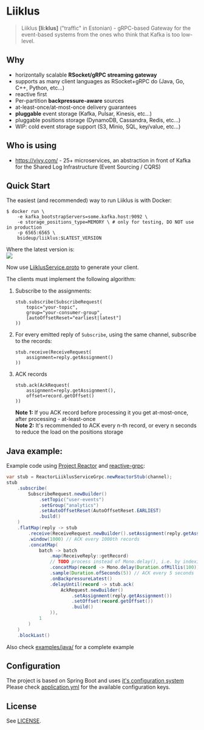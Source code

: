 # Liiklus
> Liiklus **[li:klus]** ("traffic" in Estonian) - gRPC-based Gateway for the event-based systems from the ones who think that Kafka is too low-level.

## Why
* horizontally scalable **RSocket/gRPC streaming gateway**
* supports as many client languages as RSocket+gRPC do (Java, Go, C++, Python, etc...)
* reactive first
* Per-partition **backpressure-aware** sources
* at-least-once/at-most-once delivery guarantees
* **pluggable** event storage (Kafka, Pulsar, Kinesis, etc...)
* pluggable positions storage (DynamoDB, Cassandra, Redis, etc...)
* WIP: cold event storage support (S3, Minio, SQL, key/value, etc...)

## Who is using
* https://vivy.com/ - 25+ microservices, an abstraction in front of Kafka for the Shared Log Infrastructure (Event Sourcing / CQRS)

## Quick Start
The easiest (and recommended) way to run Liiklus is with Docker:
```shell
$ docker run \
    -e kafka_bootstrapServers=some.kafka.host:9092 \
    -e storage_positions_type=MEMORY \ # only for testing, DO NOT use in production
    -p 6565:6565 \
    bsideup/liiklus:$LATEST_VERSION
```
Where the latest version is:  
[![](https://img.shields.io/github/release/bsideup/liiklus.svg)](https://github.com/bsideup/liiklus/releases/latest)

Now use [LiiklusService.proto](protocol/src/main/proto/LiiklusService.proto) to generate your client.

The clients must implement the following algorithm:  
1. Subscribe to the assignments:  
    ```
    stub.subscribe(SubscribeRequest(
        topic="your-topic",
        group="your-consumer-group",
        [autoOffsetReset="earliest|latest"]
    ))
    ```
1. For every emitted reply of `Subscribe`, using the same channel, subscribe to the records:  
    ```
    stub.receive(ReceiveRequest(
        assignment=reply.getAssignment()
    ))
    ```
1. ACK records
    ```
    stub.ack(AckRequest(
        assignment=reply.getAssignment(),
        offset=record.getOffset()
    ))
    ```
    **Note 1:** If you ACK record before processing it you get at-most-once, after processing - at-least-once  
    **Note 2:** It's recommended to ACK every n-th record, or every n seconds to reduce the load on the positions storage


## Java example:
Example code using [Project Reactor](http://projectreactor.io) and [reactive-grpc](https://github.com/salesforce/reactive-grpc):
```java
var stub = ReactorLiiklusServiceGrpc.newReactorStub(channel);
stub
    .subscribe(
        SubscribeRequest.newBuilder()
            .setTopic("user-events")
            .setGroup("analytics")
            .setAutoOffsetReset(AutoOffsetReset.EARLIEST)
            .build()
    )
    .flatMap(reply -> stub
        .receive(ReceiveRequest.newBuilder().setAssignment(reply.getAssignment()).build())
        .window(1000) // ACK every 1000th records
        .concatMap(
            batch -> batch
                .map(ReceiveReply::getRecord)
                // TODO process instead of Mono.delay(), i.e. by indexing to ElasticSearch
                .concatMap(record -> Mono.delay(Duration.ofMillis(100)))
                .sample(Duration.ofSeconds(5)) // ACK every 5 seconds
                .onBackpressureLatest()
                .delayUntil(record -> stub.ack(
                    AckRequest.newBuilder()
                        .setAssignment(reply.getAssignment())
                        .setOffset(record.getOffset())
                        .build()
                )),
            1
        )
    )
    .blockLast()
```

Also check [examples/java/](examples/java/) for a complete example

## Configuration
The project is based on Spring Boot and uses [it's configuration system](https://docs.spring.io/spring-boot/docs/2.0.0.RELEASE/reference/html/boot-features-external-config.html)  
Please check [application.yml](app/src/main/resources/application.yml) for the available configuration keys.

## License

See [LICENSE](LICENSE).
